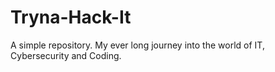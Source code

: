 # Tryna-Hack-It
A simple repository. 
My ever long journey into the world of IT, Cybersecurity and Coding.
